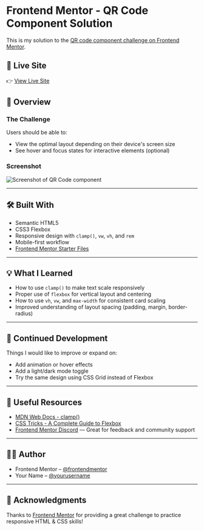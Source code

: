 # Frontend Mentor - QR Code Component Solution

This is my solution to the [QR code component challenge on Frontend Mentor](https://www.frontendmentor.io/challenges/qr-code-component-iux_sIO_H).

## 🚀 Live Site

👉 [View Live Site](https://amansuthar1312.github.io/qr-code-component-main/)

## 📂 Overview

### The Challenge

Users should be able to:

- View the optimal layout depending on their device's screen size
- See hover and focus states for interactive elements (optional)

### Screenshot

![Screenshot of QR Code component](./screenshot.png) <!-- Replace with actual screenshot if you add one -->

---

## 🛠️ Built With

- Semantic HTML5
- CSS3 Flexbox
- Responsive design with `clamp()`, `vw`, `vh`, and `rem`
- Mobile-first workflow
- [Frontend Mentor Starter Files](https://www.frontendmentor.io/challenges/qr-code-component-iux_sIO_H)

---

## 💡 What I Learned

- How to use `clamp()` to make text scale responsively
- Proper use of `flexbox` for vertical layout and centering
- How to use `vh`, `vw`, and `max-width` for consistent card scaling
- Improved understanding of layout spacing (padding, margin, border-radius)

---

## 📌 Continued Development

Things I would like to improve or expand on:

- Add animation or hover effects
- Add a light/dark mode toggle
- Try the same design using CSS Grid instead of Flexbox

---

## 🧠 Useful Resources

- [MDN Web Docs - clamp()](https://developer.mozilla.org/en-US/docs/Web/CSS/clamp)
- [CSS Tricks - A Complete Guide to Flexbox](https://css-tricks.com/snippets/css/a-guide-to-flexbox/)
- [Frontend Mentor Discord](https://discord.gg/frontendmentor) — Great for feedback and community support

---

## 👨‍💻 Author

- Frontend Mentor – [@frontendmentor](https://www.frontendmentor.io/profile/frontendmentor)
- Your Name – [@yourusername](https://github.com/yourusername)

---

## 🤝 Acknowledgments

Thanks to [Frontend Mentor](https://www.frontendmentor.io) for providing a great challenge to practice responsive HTML & CSS skills!

